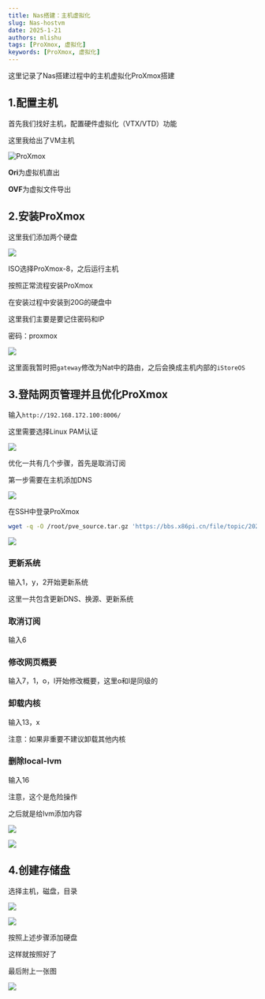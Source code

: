 ```yaml
---
title: Nas搭建：主机虚拟化
slug: Nas-hostvm
date: 2025-1-21
authors: mlishu
tags: [ProXmox, 虚拟化]
keywords: [ProXmox, 虚拟化]
---
```


这里记录了Nas搭建过程中的主机虚拟化ProXmox搭建

<!-- truncate -->

## 1.配置主机

首先我们找好主机，配置硬件虚拟化（VTX/VTD）功能

这里我给出了VM主机

![ProXmox](./assets/proxmox.png)

**Ori**为虚拟机直出

**OVF**为虚拟文件导出

## 2.安装ProXmox

这里我们添加两个硬盘

![](./assets/proxmox-disk.png)

ISO选择ProXmox-8，之后运行主机

按照正常流程安装ProXmox

在安装过程中安装到20G的硬盘中

这里我们主要是要记住密码和IP

密码：proxmox

![](./assets/proxmox-net.png)

这里面我暂时把`gateway`修改为Nat中的路由，之后会换成主机内部的`iStoreOS`

## 3.登陆网页管理并且优化ProXmox

输入`http://192.168.172.100:8006/`

这里需要选择Linux PAM认证

![](./assets/proxmox-login.png)

优化一共有几个步骤，首先是取消订阅

第一步需要在主机添加DNS

![](./assets/proxmox-dns.png)

在SSH中登录ProXmox

```bash
wget -q -O /root/pve_source.tar.gz 'https://bbs.x86pi.cn/file/topic/2023-11-28/file/01ac88d7d2b840cb88c15cb5e19d4305b2.gz' && tar zxvf /root/pve_source.tar.gz && /root/./pve_source
```

![](./assets/proxmox-js-home.png)

### 更新系统

输入1，y，2开始更新系统

这里一共包含更新DNS、换源、更新系统

### 取消订阅

输入6

### 修改网页概要

输入7，1，o，l开始修改概要，这里o和l是同级的

### 卸载内核

输入13，x

注意：如果非重要不建议卸载其他内核

### 删除local-lvm

输入16

注意，这个是危险操作

之后就是给lvm添加内容

![](./assets/proxmox-lvm.png)

![](./assets/proxmox-lvm-change.png)

## 4.创建存储盘

选择主机，磁盘，目录

![](./assets/proxmox-data-create.png)

![](./assets/proxmox-data-create-2.png)

按照上述步骤添加硬盘

这样就按照好了

最后附上一张图

![](./assets/proxmox-home.png)